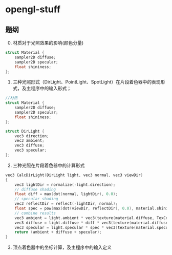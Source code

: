 # opengl-stuff

## 题纲
0. 材质对于光照效果的影响(颜色分量)
```c
struct Material {
    sampler2D diffuse;
    sampler2D specular;
    float shininess;
};
```

1. 三种光照形式（DirLight、PointLight、SpotLight）在片段着色器中的表现形式，及主程序中的输入形式；
```c
//材质
struct Material {
    sampler2D diffuse;
    sampler2D specular;
    float shininess;
}; 

struct DirLight {
    vec3 direction;
    vec3 ambient;
    vec3 diffuse;
    vec3 specular;
};
```

2. 三种光照在片段着色器中的计算形式
```c
vec3 CalcDirLight(DirLight light, vec3 normal, vec3 viewDir)
{
    vec3 lightDir = normalize(-light.direction);
    // diffuse shading
    float diff = max(dot(normal, lightDir), 0.0);
    // specular shading
    vec3 reflectDir = reflect(-lightDir, normal);
    float spec = pow(max(dot(viewDir, reflectDir), 0.0), material.shininess);
    // combine results
    vec3 ambient = light.ambient * vec3(texture(material.diffuse, TexCoords));
    vec3 diffuse = light.diffuse * diff * vec3(texture(material.diffuse, TexCoords));
    vec3 specular = light.specular * spec * vec3(texture(material.specular, TexCoords));
    return (ambient + diffuse + specular);
}
```

3. 顶点着色器中的坐标计算，及主程序中的输入定义

